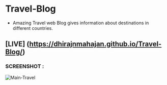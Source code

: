 # Travel-Blog
- Amazing Travel web Blog gives information about destinations in different countries.

## [LIVE] (https://dhirajnmahajan.github.io/Travel-Blog/)

### SCREENSHOT :
![Main-Travel](https://user-images.githubusercontent.com/122169637/215318018-95417fbe-5a9b-4bf7-bea3-bcb1108c90f4.JPG)
